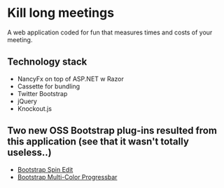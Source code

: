 Kill long meetings
==================
A web application coded for fun that measures times and costs of your meeting.

Technology stack
----------------
* NancyFx on top of ASP.NET w Razor
* Cassette for bundling
* Twitter Bootstrap
* jQuery
* Knockout.js

Two new OSS Bootstrap plug-ins resulted from this application (see that it wasn't totally useless..)
--------------------------------------------------------------------------------------------------
* [Bootstrap Spin Edit](https://github.com/geersch/bootstrap-spinedit)
* [Bootstrap Multi-Color Progressbar](https://github.com/geersch/bootstrap-progressbar)